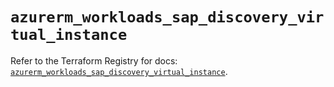 # `azurerm_workloads_sap_discovery_virtual_instance`

Refer to the Terraform Registry for docs: [`azurerm_workloads_sap_discovery_virtual_instance`](https://registry.terraform.io/providers/hashicorp/azurerm/3.105.0/docs/resources/workloads_sap_discovery_virtual_instance).
